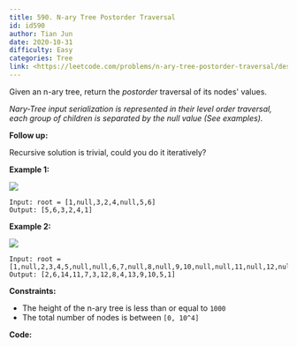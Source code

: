 ```yaml
---
title: 590. N-ary Tree Postorder Traversal
id: id590
author: Tian Jun
date: 2020-10-31
difficulty: Easy
categories: Tree
link: <https://leetcode.com/problems/n-ary-tree-postorder-traversal/description/>
---
```


Given an n-ary tree, return the _postorder_ traversal of its nodes' values.

_Nary-Tree input serialization  is represented in their level order traversal,
each group of children is separated by the null value (See examples)._



**Follow up:**

Recursive solution is trivial, could you do it iteratively?



**Example 1:**

![](https://assets.leetcode.com/uploads/2018/10/12/narytreeexample.png)
            
	Input: root = [1,null,3,2,4,null,5,6]    
	Output: [5,6,3,2,4,1]    

**Example 2:**

![](https://assets.leetcode.com/uploads/2019/11/08/sample_4_964.png)
            
	Input: root = [1,null,2,3,4,5,null,null,6,7,null,8,null,9,10,null,null,11,null,12,null,13,null,null,14]    
	Output: [2,6,14,11,7,3,12,8,4,13,9,10,5,1]    



**Constraints:**

  * The height of the n-ary tree is less than or equal to `1000`
  * The total number of nodes is between `[0, 10^4]`


**Code:**
